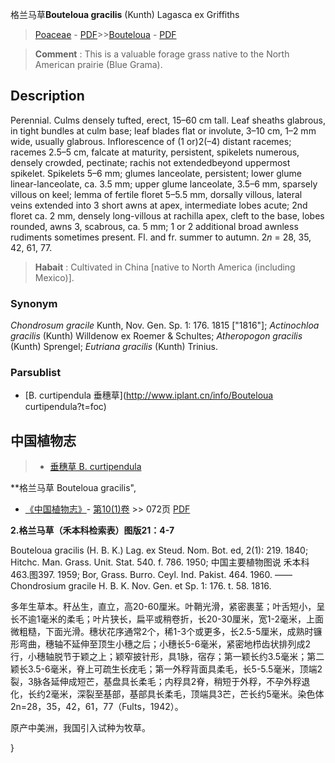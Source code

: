 格兰马草**Bouteloua gracilis** (Kunth) Lagasca ex Griffiths

> [Poaceae](http://www.iplant.cn/info/Poaceae?t=foc) - [PDF](http://www.iplant.cn/foc/pdf/Poaceae.pdf)>>[Bouteloua](http://www.iplant.cn/info/Bouteloua?t=foc) - [PDF](http://www.iplant.cn/foc/pdf/Bouteloua.pdf)


> **Comment** : 
> This is a valuable forage grass native to the North American prairie (Blue Grama).

## Description

Perennial. Culms densely tufted, erect, 15–60 cm tall. Leaf sheaths glabrous, in tight bundles at culm base; leaf blades flat or involute, 3–10 cm, 1–2 mm wide, usually glabrous. Inflorescence of (1 or)2(–4) distant racemes; racemes 2.5–5 cm, falcate at maturity, persistent, spikelets numerous, densely crowded, pectinate; rachis not extendedbeyond uppermost spikelet. Spikelets 5–6 mm; glumes lanceolate, persistent; lower glume linear-lanceolate, ca. 3.5 mm; upper glume lanceolate, 3.5–6 mm, sparsely villous on keel; lemma of fertile floret 5–5.5 mm, dorsally villous, lateral veins extended into 3 short awns at apex, intermediate lobes acute; 2nd floret ca. 2 mm, densely long-villous at rachilla apex, cleft to the base, lobes rounded, awns 3, scabrous, ca. 5 mm; 1 or 2 additional broad awnless rudiments sometimes present. Fl. and fr. summer to autumn. 2*n* = 28, 35, 42, 61, 77.


> **Habait** : 
> Cultivated in China [native to North America (including Mexico)].

### Synonym
*Chondrosum gracile* Kunth, Nov. Gen. Sp. 1: 176. 1815 [\"1816\"]; *Actinochloa gracilis* (Kunth) Willdenow ex Roemer & Schultes; *Atheropogon gracilis* (Kunth) Sprengel; *Eutriana gracilis* (Kunth) Trinius.

### Parsublist

* [B.  curtipendula  垂穗草](http://www.iplant.cn/info/Bouteloua curtipendula?t=foc)

## 中国植物志

> * [垂穗草  B.  curtipendula](Bouteloua-curtipendula-垂穗草.md)


**格兰马草 Bouteloua gracilis",

* [《中国植物志》](http://www.iplant.cn/frps)- [第10(1)卷](http://www.iplant.cn/frps/vol/10(1)) >> 072页 [PDF](http://www.iplant.cn/frps/pdf/10(1)/072a.pdf)


**2.格兰马草（禾本科检索表）图版21：4-7**

Bouteloua gracilis (H. B. K.) Lag. ex Steud. Nom. Bot. ed, 2(1): 219. 1840; Hitchc. Man. Grass. Unit. Stat. 540. f. 786. 1950; 中国主要植物图说 禾本科463.图397. 1959; Bor, Grass. Burro. Ceyl. Ind. Pakist. 464. 1960. ——Chondrosium gracile H. B. K. Nov. Gen. et Sp. 1: 176. t. 58. 1816.

多年生草本。秆丛生，直立，高20-60厘米。叶鞘光滑，紧密裹茎；叶舌短小，呈长不逾1毫米的柔毛；叶片狭长，扁平或稍卷折，长20-30厘米，宽1-2毫米，上面微粗糙，下面光滑。穗状花序通常2个，稀1-3个或更多，长2.5-5厘米，成熟时镰形弯曲，穗轴不延伸至顶生小穗之后；小穗长5-6毫米，紧密地栉齿状排列成2行，小穗轴脱节于颖之上；颖窄披针形，具1脉，宿存；第一颖长约3.5毫米；第二颖长3.5-6毫米，脊上可疏生长疣毛；第一外稃背面具柔毛，长5-5.5毫米，顶端2裂，3脉各延伸成短芒，基盘具长柔毛；内稃具2脊，稍短于外稃，不孕外稃退化，长约2毫米，深裂至基部，基部具长柔毛，顶端具3芒，芒长约5毫米。染色体2n=28，35，42，61，77（Fults，1942）。

原产中美洲，我国引入试种为牧草。

}